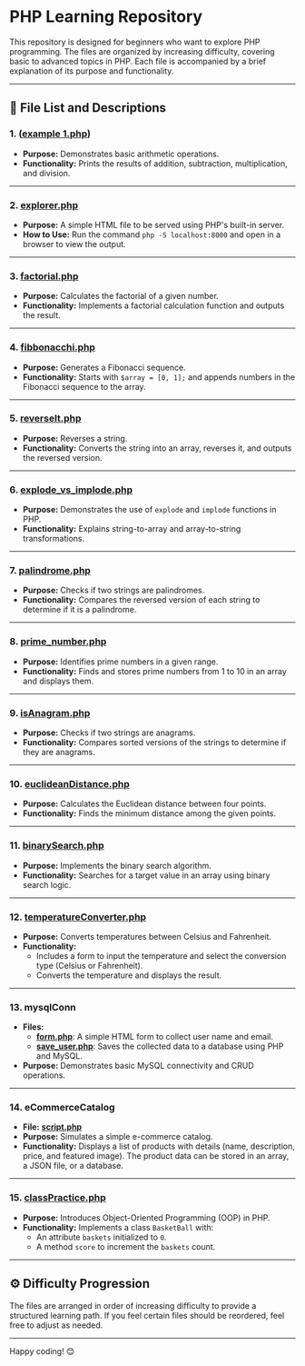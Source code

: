 # PHP Learning Repository

This repository is designed for beginners who want to explore PHP programming. The files are organized by increasing difficulty, covering basic to advanced topics in PHP. Each file is accompanied by a brief explanation of its purpose and functionality.

---

## 📂 File List and Descriptions

### 1. ([example 1.php](https://github.com/tugbaguneyy/php-coding-interview/blob/main/example%201.php))
   - **Purpose:** Demonstrates basic arithmetic operations.
   - **Functionality:** Prints the results of addition, subtraction, multiplication, and division.

---

### 2. [**explorer.php**](explorer.php)
   - **Purpose:** A simple HTML file to be served using PHP's built-in server.
   - **How to Use:** Run the command `php -S localhost:8000` and open in a browser to view the output.

---

### 3. [**factorial.php**](factorial.php)
   - **Purpose:** Calculates the factorial of a given number.
   - **Functionality:** Implements a factorial calculation function and outputs the result.

---

### 4. [**fibbonacchi.php**](fibbonacchi.php)
   - **Purpose:** Generates a Fibonacci sequence.
   - **Functionality:** Starts with `$array = [0, 1];` and appends numbers in the Fibonacci sequence to the array.

---

### 5. [**reverseIt.php**](reverseIt.php)
   - **Purpose:** Reverses a string.
   - **Functionality:** Converts the string into an array, reverses it, and outputs the reversed version.

---

### 6. [**explode_vs_implode.php**](explode_vs_implode.php)
   - **Purpose:** Demonstrates the use of `explode` and `implode` functions in PHP.
   - **Functionality:** Explains string-to-array and array-to-string transformations.

---

### 7. [**palindrome.php**](palindrome.php)
   - **Purpose:** Checks if two strings are palindromes.
   - **Functionality:** Compares the reversed version of each string to determine if it is a palindrome.

---

### 8. [**prime_number.php**](prime_number.php)
   - **Purpose:** Identifies prime numbers in a given range.
   - **Functionality:** Finds and stores prime numbers from 1 to 10 in an array and displays them.

---

### 9. [**isAnagram.php**](isAnagram.php)
   - **Purpose:** Checks if two strings are anagrams.
   - **Functionality:** Compares sorted versions of the strings to determine if they are anagrams.

---

### 10. [**euclideanDistance.php**](euclideanDistance.php)
   - **Purpose:** Calculates the Euclidean distance between four points.
   - **Functionality:** Finds the minimum distance among the given points.

---

### 11. [**binarySearch.php**](binarySearch.php)
   - **Purpose:** Implements the binary search algorithm.
   - **Functionality:** Searches for a target value in an array using binary search logic.

---

### 12. [**temperatureConverter.php**](temperatureConverter.php)
   - **Purpose:** Converts temperatures between Celsius and Fahrenheit.
   - **Functionality:** 
     - Includes a form to input the temperature and select the conversion type (Celsius or Fahrenheit).
     - Converts the temperature and displays the result.

---

### 13. **mysqlConn**
   - **Files:**
     - [**form.php**](mysqlConn/form.php): A simple HTML form to collect user name and email.
     - [**save_user.php**](mysqlConn/save_user.php): Saves the collected data to a database using PHP and MySQL.
   - **Purpose:** Demonstrates basic MySQL connectivity and CRUD operations.

---

### 14. **eCommerceCatalog**
   - **File:** [**script.php**](eCommerceCatalog/script.php)
   - **Purpose:** Simulates a simple e-commerce catalog.
   - **Functionality:** Displays a list of products with details (name, description, price, and featured image). The product data can be stored in an array, a JSON file, or a database.

---

### 15. [**classPractice.php**](classPractice.php)
   - **Purpose:** Introduces Object-Oriented Programming (OOP) in PHP.
   - **Functionality:** Implements a class `BasketBall` with:
     - An attribute `baskets` initialized to `0`.
     - A method `score` to increment the `baskets` count.

---

## ⚙️ Difficulty Progression
The files are arranged in order of increasing difficulty to provide a structured learning path. If you feel certain files should be reordered, feel free to adjust as needed.

---

Happy coding! 😊
